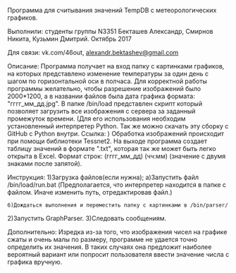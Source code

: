 Программа для считывания значений TempDB с метеорологических графиков.

Выполнили: студенты группы N3351 Бекташев Александр, Смирнов Никита, Кузьмин Дмитрий.
Октябрь 2017

Для связи: vk.com/46out, alexandr.bektashev@gmail.com

Описание:
Программа получает на вход папку с картинками графиков, на которых представлено изменение
температуры за один день с шагом по горизонтальной оси в полчаса.
Для корректной работы программы желательно, чтобы разрешение изображений было 2000*1200,
а в названии файлов была дата графика формата: "гггг_мм_дд.jpg". В папке /bin/load представлен
скрипт который позволяет загрузить все изображения с сервера за заданный промежуток времени.
(Для его использования необходим установленный интерпретер Python. Так же можно скачать 
эту сборку с GitHub с Python внутри. Ссылка: )
Обработка изображений происходит при помощи библиотеки Tessnet2.
На выходе программа создает таблицу значений в формате ".txt", которая так же может быть легко
открыта в Excel. Формат строк: (гггг_мм_дд) (чч:мм) (значение с двумя знаками после запятой).

Инструкция:
1)Загрузка файлов(если нужна);
	а)Запустить файл /bin/load/run.bat 
	(Предполагается, что интерпретер находится в папке с файлом. 
	Иначе изменить путь, отредактировав файл.)

	б)Дождаться выполнения и переместить папку с картинками в /bin/parser/
2)Запустить GraphParser.
3)Следовать сообщениям.

Дополнительно:
Изредка из-за того, что изображения чисел на графике сжаты и очень малы по размеру, программе 
не удается точно определить их значения. В таких случаях она предложит наиболее вероятный 
вариант или попросит пользователя ввести значение числа с графика вручную. 
